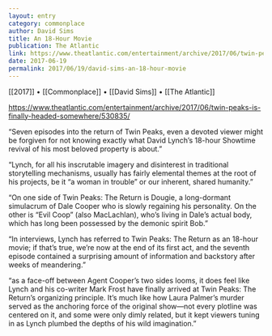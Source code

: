 ```yaml
---
layout: entry
category: commonplace
author: David Sims
title: An 18-Hour Movie
publication: The Atlantic
link: https://www.theatlantic.com/entertainment/archive/2017/06/twin-peaks-is-finally-headed-somewhere/530835/
date: 2017-06-19
permalink: 2017/06/19/david-sims-an-18-hour-movie
---
```


[[2017]] • [[Commonplace]] • [[David Sims]] • [[The Atlantic]]

https://www.theatlantic.com/entertainment/archive/2017/06/twin-peaks-is-finally-headed-somewhere/530835/

“Seven episodes into the return of Twin Peaks, even a devoted viewer might be forgiven for not knowing exactly what David Lynch’s 18-hour Showtime revival of his most beloved property is about.”

“Lynch, for all his inscrutable imagery and disinterest in traditional storytelling mechanisms, usually has fairly elemental themes at the root of his projects, be it “a woman in trouble” or our inherent, shared humanity.”

“On one side of Twin Peaks: The Return is Dougie, a long-dormant simulacrum of Dale Cooper who is slowly regaining his personality. On the other is “Evil Coop” (also MacLachlan), who’s living in Dale’s actual body, which has long been possessed by the demonic spirit Bob.”

“In interviews, Lynch has referred to Twin Peaks: The Return as an 18-hour movie; if that’s true, we’re now at the end of its first act, and the seventh episode contained a surprising amount of information and backstory after weeks of meandering.”

“as a face-off between Agent Cooper’s two sides looms, it does feel like Lynch and his co-writer Mark Frost have finally arrived at Twin Peaks: The Return’s organizing principle. It’s much like how Laura Palmer’s murder served as the anchoring force of the original show—not every plotline was centered on it, and some were only dimly related, but it kept viewers tuning in as Lynch plumbed the depths of his wild imagination.”
